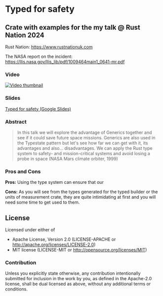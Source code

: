 # Typed for safety
## Crate with examples for the my talk @ Rust Nation 2024

Rust Nation: https://www.rustnationuk.com

The NASA report on the incident: https://llis.nasa.gov/llis_lib/pdf/1009464main1_0641-mr.pdf

### Video

[![Video thumbnail](https://i3.ytimg.com/vi/pnloY3pDgk4/maxresdefault.jpg)](https://www.youtube.com/watch?v=pnloY3pDgk4)

### Slides

[Typed for safety (Google Slides)](https://docs.google.com/presentation/d/1yU-yeHNJA2A2vm_k1jWrOpJXd10_Af-gvapzwI2Emu8)

### Abstract

> In this talk we will explore the advantage of Generics together and see if it could save future space missions. Generics are also used in the Typestate pattern but let's see how far we can get with it, its advantages and also… disadvantages. We can apply the Rust type system to safety- and mission-critical systems and avoid losing a probe in space (NASA Mars climate orbiter, 1999)

### Pros and Cons

**Pros:** Using the type system can ensure that our 

**Cons:** As you will see from the types generated for the typed builder or the units of measurement crate, they are quite intimidating at first and you will need some time to get used to them.


## License

Licensed under either of

- Apache License, Version 2.0 (LICENSE-APACHE or http://apache.org/licenses/LICENSE-2.0)
- MIT license (LICENSE-MIT or http://opensource.org/licenses/MIT)

### Contribution

Unless you explicitly state otherwise, any contribution intentionally submitted for inclusion in the work by you, as defined in the Apache-2.0 license, shall be dual licensed as above, without any additional terms or conditions.